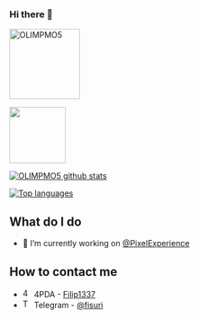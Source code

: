 ### Hi there 👋

<!--
**OLIMPMO5/OLIMPMO5** is a ✨ _special_ ✨ repository because its `README.md` (this file) appears on your GitHub profile.

Here are some ideas to get you started:

- 🔭 I’m currently working on ...
- 🌱 I’m currently learning ...
- 👯 I’m looking to collaborate on ...
- 🤔 I’m looking for help with ...
- 💬 Ask me about ...
- 📫 How to reach me: ...
- 😄 Pronouns: ...
- ⚡ Fun fact: ...
-->

<img width="125" src="https://komarev.com/ghpvc/?username=OLIMPMO5&style=flat-square" alt="OLIMPMO5"></p>
<img width="100" src="https://user-images.githubusercontent.com/46964018/92511405-a5d08d80-f1e3-11ea-8883-7f063030787a.gif"></p>

[![OLIMPMO5 github stats](https://github-readme-stats.vercel.app/api?username=OLIMPMO5&show_icons=true&include_all_commits=true&theme=tokyonight)](https://github.com/OLIMPMO5)

[![Top languages](https://github-readme-stats.vercel.app/api/top-langs/?username=OLIMPMO5&layout=compact&langs_count=10&theme=tokyonight)](https://github.com/OLIMPMO5)

## What do I do
- 🔨 I’m currently working on [@PixelExperience](https://github.com/PixelExperience)

## How to contact me
- <img src="https://pbs.twimg.com/profile_images/1229405547050524683/mLrLsHAB_400x400.png" alt="4PDA" width="16"/> 4PDA - [Filip1337](https://4pda.ru/forum/index.php?showuser=8562070)
- <img src="https://www.vectorlogo.zone/logos/telegram/telegram-icon.svg" alt="Telegram" width="16"/> Telegram - [@fisuri](https://t.me/fisuri)
